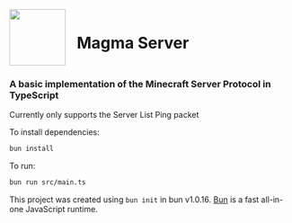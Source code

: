 <div style="display: flex; align-items: center;">
  <img src="https://static.wikia.nocookie.net/minecraft_gamepedia/images/e/ed/Magma_Cube.png/revision/latest?cb=20190805151823" width="100">
  <h1 style="margin-left: 20px;">Magma Server</h1>
</div>

### A basic implementation of the Minecraft Server Protocol in TypeScript

Currently only supports the Server List Ping packet

To install dependencies:

```bash
bun install
```

To run:

```bash
bun run src/main.ts
```

This project was created using `bun init` in bun v1.0.16. [Bun](https://bun.sh) is a fast all-in-one JavaScript runtime.
